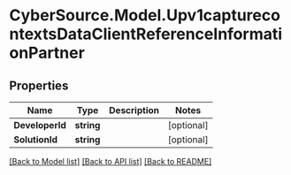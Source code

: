 # CyberSource.Model.Upv1capturecontextsDataClientReferenceInformationPartner
## Properties

Name | Type | Description | Notes
------------ | ------------- | ------------- | -------------
**DeveloperId** | **string** |  | [optional] 
**SolutionId** | **string** |  | [optional] 

[[Back to Model list]](../README.md#documentation-for-models) [[Back to API list]](../README.md#documentation-for-api-endpoints) [[Back to README]](../README.md)

